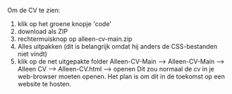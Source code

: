 Om de CV te zien:
1) klik op het groene knopje 'code'
2) download als ZIP
3) rechtermuisknop op alleen-cv-main.zip
4) Alles uitpakken (dit is belangrijk omdat hij anders de CSS-bestanden niet vindt)
5) klik op de net uitgepakte folder Alleen-CV-Main --> Alleen-CV-Main --> Alleen CV --> Alleen-CV.html  --> openen
Dit zou normaal de cv in je web-browser moeten openen. Het plan is om dit in de toekomst op een website te hosten. 
